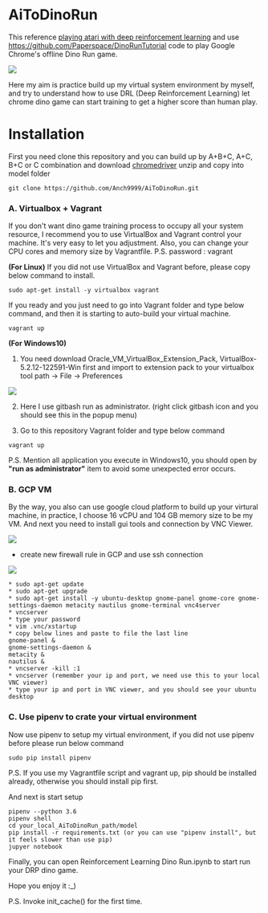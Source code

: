 # AiToDinoRun

This reference [playing atari with deep reinforcement learning](https://www.cs.toronto.edu/~vmnih/docs/dqn.pdf)
and use https://github.com/Paperspace/DinoRunTutorial code to play Google Chrome's offline Dino Run game.

![](model/image_data/training_dinorun.gif)

Here my aim is practice build up my virtual system environment by myself, and try to understand how to use DRL (Deep Reinforcement Learning) let chrome dino game can start training to get a higher score than human play.

# Installation

First you need clone this repository and you can build up by A+B+C, A+C, B+C or C combination and download [chromedriver](http://chromedriver.chromium.org/downloads) unzip and copy into model folder

```shell=
git clone https://github.com/Anch9999/AiToDinoRun.git
```

### A. Virtualbox + Vagrant
If you don't want dino game training process to occupy all your system resource, I recommend you to use VirtualBox and Vagrant control
your machine. It's very easy to let you adjustment. Also, you can change your CPU cores and memory size by Vagrantfile.
P.S. password : vagrant

**(For Linux)**
If you did not use VirtualBox and Vagrant before, please copy below command to install.

```shell=
sudo apt-get install -y virtualbox vagrant
```

If you ready and you just need to go into Vagrant folder and type below command, and then it is starting to auto-build your virtual machine.
```shell=
vagrant up
```

**(For Windows10)**
1. You need download Oracle_VM_VirtualBox_Extension_Pack, VirtualBox-5.2.12-122591-Win first
and import to extension pack to your virtualbox tool
path -> File -> Preferences

![](model/image_data/windowplugin.PNG)

2. Here I use gitbash run as administrator. (right click gitbash icon and you should see this in the popup menu)

3. Go to this repository Vagrant folder and type below command
```shell=
vagrant up
```
P.S. Mention all application you execute in Windows10, you should open by **"run as administrator"** item to avoid some unexpected  error occurs.

### B. GCP VM
By the way, you also can use google cloud platform to build up your virtural machine, in practice, I choose 16 vCPU and 104 GB memory size to be my VM. And next you need to install gui tools and connection by VNC Viewer.

![](model/image_data/gcp.PNG)

* create new firewall rule in GCP and use ssh connection

![](model/image_data/firewall.PNG)

```shell=
* sudo apt-get update
* sudo apt-get upgrade
* sudo apt-get install -y ubuntu-desktop gnome-panel gnome-core gnome-settings-daemon metacity nautilus gnome-terminal vnc4server
* vncserver
* type your password
* vim .vnc/xstartup
* copy below lines and paste to file the last line
gnome-panel &
gnome-settings-daemon &
metacity &
nautilus &
* vncserver -kill :1
* vncserver (remember your ip and port, we need use this to your local VNC viewer)
* type your ip and port in VNC viewer, and you should see your ubuntu desktop
```

### C. Use pipenv to crate your virtual environment
Now use pipenv to setup my virtual environment, if you did not use pipenv before please run below command
```shell=
sudo pip install pipenv
```
P.S. If you use my Vagrantfile script and vagrant up, pip should be installed already, otherwise you should install pip first.

And next is start setup
```shell=
pipenv --python 3.6
pipenv shell
cd your_local_AiToDinoRun_path/model
pip install -r requirements.txt (or you can use "pipenv install", but it feels slower than use pip)
jupyer notebook
```

Finally, you can open Reinforcement Learning Dino Run.ipynb to start run your DRP dino game.

Hope you enjoy it :_)

P.S. Invoke init_cache() for the first time.

